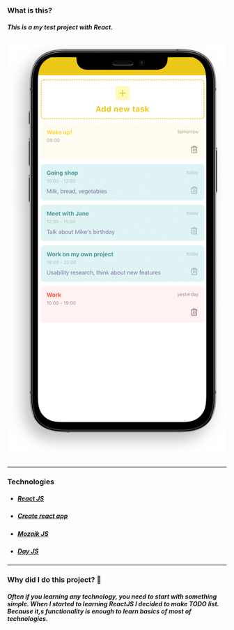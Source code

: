 ### What is this?

##### This is a my test project with React.

![](./src/assets/images/mobile.png)

#####  


------------

### Technologies

- ##### [React JS](https://github.com/facebook/react "React JS")
- ##### [Create react app](https://github.com/facebook/create-react-app)
- ##### [Mozaik JS](https://github.com/FireworksX/mozaik)
- ##### [Day JS](https://github.com/iamkun/dayjs)

------------



### Why did I do this project? 🧐

##### Often if you learning any technology, you need to start with something simple. When I started to learning ReactJS I decided to make TODO list. Because it,s functionality is enough to learn basics of most of technologies.
